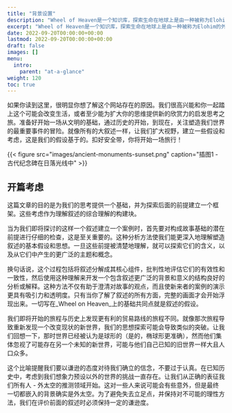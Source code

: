 ```yaml
---
title: "背景设置"
description: "Wheel of Heaven是一个知识库，探索生命在地球上是由一种被称为Elohim的外星文明智能设计的工作假设。"
excerpt: "Wheel of Heaven是一个知识库，探索生命在地球上是由一种被称为Elohim的外星文明智能设计的工作假设。"
date: 2022-09-20T00:00:00+00:00
lastmod: 2022-09-20T00:00:00+00:00
draft: false
images: []
menu:
  intro:
    parent: "at-a-glance"
weight: 120
toc: true
---
```


如果你读到这里，很明显你想了解这个网站存在的原因。我们很高兴能和你一起踏上这个可能会改变生活，或者至少能为扩大你的思维提供新的欣赏力的启发思考之旅。准备好开始一场从文明的基础，通过历史的开始，到现在，关注塑造我们世界的最重要事件的冒险。就像所有的大叙述一样，让我们扩大视野，建立一些假设和考虑，这是我们的假设基于的。扣好安全带，你将开始一场旅行！

{{< figure src="images/ancient-monuments-sunset.png" caption="插图1 - 古代纪念碑在日落光线中" >}}

## 开篇考虑

这篇文章的目的是为我们的思考提供一个基础，并为探索后面的前提建立一个框架。这些考虑作为理解叙述的综合理解的构建块。

当为我们即将探讨的这样一个叙述建立一个案例时，首先要对构成故事基础的潜在前提进行仔细的检查，这是至关重要的。这种分析方法使我们能更深入地理解塑造叙述的基本假设和思想。一旦这些前提被清楚地理解，就可以探索它们的含义，以及从它们中产生的更广泛的主题和概念。

换句话说，这个过程包括将叙述分解成其核心组件，批判性地评估它们的有效性和一致性，然后使用这种理解来开发一个包含叙述更广泛的背景和意义的结构良好的分析或解释。这种方法不仅有助于澄清对故事的观点，而且使新来者的案例的演示更具有吸引力和透明度。只有当你了解了叙述的所有方面，完整的画面才会开始浮现出来。一切写在_Wheel on Heaven_上的基础共同点就是叙述的假设。

我们即将开始的旅程与历史上发现更有利的贸易路线的旅程不同。就像那次旅程导致重新发现一个改变现状的新世界，我们的思想探索可能会导致类似的突破。让我们回想一下，那时世界已经被认为是球形的（是的，椭球形更准确），然而他们集体忽视了可能存在另一个未知的新世界，可能与他们自己已知的旧世界一样大且人口众多。

这个比喻提醒我们要以谦逊的态度对待我们确立的信念，不要过于认真。在已知历史中，考虑到我们想象力预设以外的世界的挑战一直存在。让我们从正确的表征我们所有人 - 外太空的推测领域开始。这对一些人来说可能会有些意外，但是最终一切都嵌入的背景确实是外太空。为了避免失去立足点，并保持对不可能的理性方法，我们在评价前面的叙述时必须保持一定的谦逊度。
